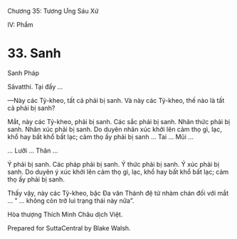  

Chương 35: Tương Ưng Sáu Xứ

IV: Phẩm

# 33\. Sanh

Sanh Pháp

Sāvatthi. Tại đấy …

—Này các Tỷ-kheo, tất cả phải bị sanh. Và này các Tỷ-kheo, thế nào là tất cả phải bị sanh?

Mắt, này các Tỷ-kheo, phải bị sanh. Các sắc phải bị sanh. Nhãn thức phải bị sanh. Nhãn xúc phải bị sanh. Do duyên nhãn xúc khởi lên cảm thọ gì, lạc, khổ hay bất khổ bất lạc; cảm thọ ấy phải bị sanh … Tai … Mũi …

… Lưỡi … Thân …

Ý phải bị sanh. Các pháp phải bị sanh. Ý thức phải bị sanh. Ý xúc phải bị sanh. Do duyên ý xúc khởi lên cảm thọ gì, lạc, khổ hay bất khổ bất lạc; cảm thọ ấy phải bị sanh.

Thấy vậy, này các Tỷ-kheo, bậc Ða văn Thánh đệ tử nhàm chán đối với mắt … ” … không còn trở lui trạng thái này nữa”.

Hòa thượng Thích Minh Châu dịch Việt.

Prepared for SuttaCentral by Blake Walsh.